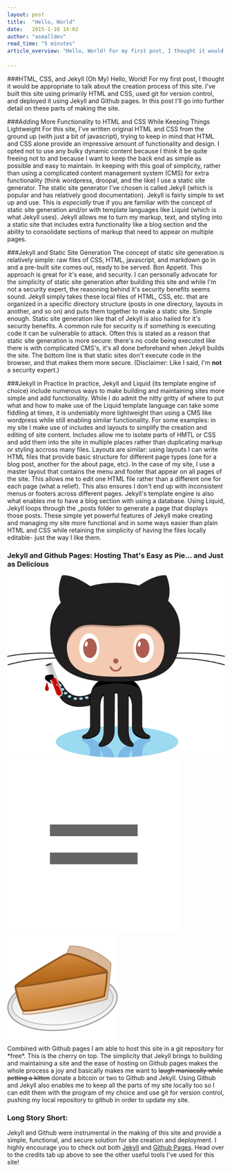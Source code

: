 ```yaml
---
layout: post
title:  "Hello, World"
date:   2015-1-10 14:02
author: "asmalldev"
read_time: "5 minutes"
article_overview: "Hello, World! For my first post, I thought it would be appropriate to talk about the creation process of this site. I've built this site using primarily HTML and CSS, used git for version control, and deployed it using Jekyll and Github pages. In this post I'll go into further details on the making of this site."

---
```


###HTML, CSS, and Jekyll (Oh My)
Hello, World! For my first post, I thought it would be appropriate to talk about the creation process of this site. I've built this site using primarily HTML and CSS, used git for version control, and deployed it using Jekyll and Github pages. In this post I'll go into further detail on these parts of making the site.

###Adding More Functionality to HTML and CSS While Keeping Things Lightweight
For this site, I've written original HTML and CSS from the ground up (with just a bit of javascript), trying to keep in mind that HTML and CSS alone provide an impressive amount of functionality and design. I opted not to use any bulky dynamic content because I think it be quite freeing not to and because I want to keep the back end as simple as possible and easy to maintain.
In keeping with this goal of simplicity, rather than using a complicated content management system (CMS) for extra functionality (think wordpress, droopal, and the like) I use a static site generator. The static site generator I've chosen is called Jekyll (which is popular and has relatively good documentation). Jekyll is fairly simple to set up and use. This is *especially* true if you are familiar with the concept of static site generation and/or with template languages like Liquid (which is what Jekyll uses). Jekyll allows me to turn my markup, text, and styling into a static site that includes extra functionality like a blog section and the ability to consolidate sections of markup that need to appear on multiple pages.

###Jekyll and Static Site Generation
The concept of static site generation is relatively simple: raw files of CSS, HTML, javascript, and markdown go in and a pre-built site comes out, ready to be served. Bon Appetit. This approach is great for it's ease, and security. I can personally advocate for the simplicity of static site generation after building this site and while I'm not a security expert, the reasoning behind it's security benefits seems sound. 
Jekyll simply takes these local files of  HTML, CSS, etc. that are organized in a specific directory structure (posts in one directory, layouts in another, and so on) and puts them together to make a static site. Simple enough.
Static site generation like that of Jekyll is also hailed for it's security benefits. A common rule for security is if something is executing code it can be vulnerable to attack. Often this is stated as a reason that static site generation is more secure: there's no code being executed like there is with complicated CMS's, it's all done beforehand when Jekyll builds the site. The bottom line is that static sites don't execute code in the browser, and that makes them more secure. (Disclaimer: Like I said, I'm **not** a security expert.)

###Jekyll in Practice
In practice, Jekyll and Liquid (its template engine of choice) include numerous ways to make building and maintaining sites more simple and add functionality. While I do admit the nitty gritty of where to put what and how to make use of the Liquid template language can take some fiddling at times, it is undeniably more lightweight than using a CMS like wordpress while still enabling similar functionality. For some examples: in my site I make use of includes and layouts to simplify the creation and editing of site content. Includes allow me to isolate parts of HMTL or CSS and add them into the site in multiple places rather than duplicating markup or styling accross many files. Layouts are similar: using layouts I can write HTML files that provide basic structure for different page types (one for a blog post, another for the about page, etc). In the case of my site, I use a master layout that contains the menu and footer that appear on all pages of the site. This allows me to edit one HTML file rather than a different one for each page (what a relief). This also ensures I don't end up with inconsistent menus or footers across different pages. Jekyll's template engine is also what enables me to have a blog section with using a database. Using Liquid, Jekyll loops through the _posts folder to generate a page that displays those posts. These simple yet powerful features of Jekyll make creating and managing my site more functional and in some ways easier than plain HTML and CSS while retaining the simplicity of having the files locally editable- just the way I like them.

### Jekyll and Github Pages: Hosting That's Easy as Pie... and Just as Delicious
<div class="center_imgs">
<img class="post_img" src="/img/octojekyll.png" alt="Jekyll and Github">
<img class="post_img" src="/img/post0/equals.png" alt="equals">
<img class="post_img" src="/img/post0/pie.png" alt="pie">
</div>
Combined with Github pages I am able to host this site in a git repository for *free*. This is the cherry on top. The simplicity that Jekyll brings to building and maintaining a site and the ease of hosting on Github pages makes the whole process a joy and basically makes me want to <s>laugh maniacally while petting a kitten</s> donate a bitcoin or two to Github and Jekyll.
Using Github and Jekyll also enables me to keep all the parts of my site locally too so I can edit them with the program of my choice and use git for version control, pushing my local repository to github in order to update my site.

### Long Story Short:
Jekyll and Github were instrumental in the making of this site and provide a simple, functional, and secure solution for site creation and deployment. I highly encourage you to check out both [Jekyll](http://www.jekyllrb.com) and [Github Pages](http://www.pages.github.com). Head over to the credits tab up above to see the other useful tools I've used for this site!